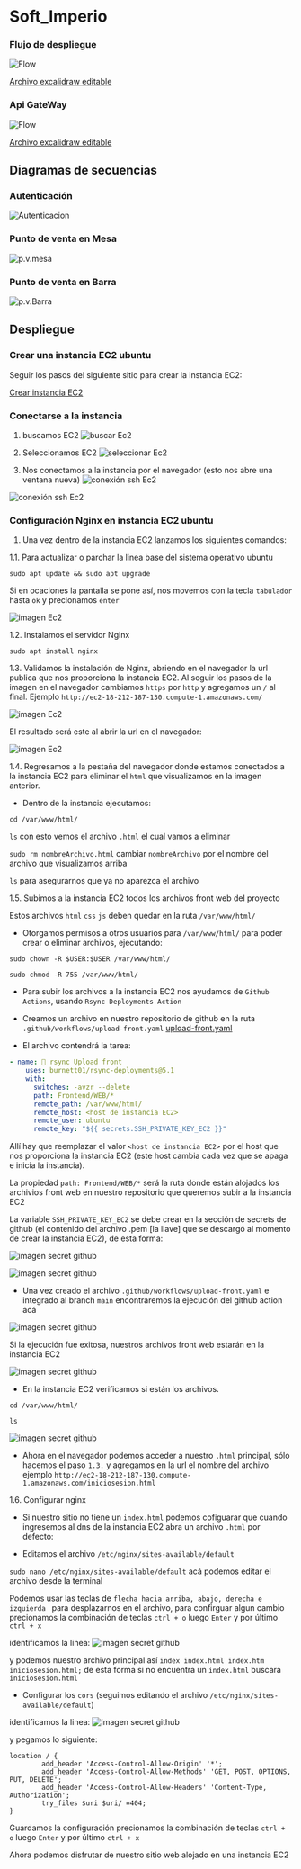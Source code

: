 # Soft_Imperio

### Flujo de despliegue

![Flow](./Documentation/deploy-flow.png "Despliegue")

[Archivo excalidraw editable](./Documentation/deploy-flow.png)

### Api GateWay

![Flow](./Documentation/api-gateway.png "Flow")

[Archivo excalidraw editable](./Documentation/deploy-flow.excalidraw)

## Diagramas de secuencias

### Autenticación

![Autenticacion](./Documentation/Diagrama_de_secuencia_autenticación.png "Autenticación")

### Punto de venta en Mesa

![p.v.mesa](./Documentation/Diagrama_de_secuencia_p.v.mesa.png "p.v.mesa")

### Punto de venta en Barra

![p.v.Barra](./Documentation/Diagrama_de_secuencia_p.v.Barra.png "p.v.Barra")

## Despliegue

### Crear una instancia EC2 ubuntu

Seguir los pasos del siguiente sitio para crear la instancia EC2:

[Crear instancia EC2](https://dev.to/jeptoo/how-to-create-ec2-instance-ubuntu-2204-on-aws-and-connect-via-ssh-using-pem-492o)

### Conectarse a la instancia

1. buscamos EC2
![buscar Ec2](./Documentation/ec2/ec2-search.png "buscar Ec2")

2. Seleccionamos EC2
![seleccionar Ec2](./Documentation/ec2/ec2-select.png "seleccionar Ec2")

3. Nos conectamos a la instancia por el navegador (esto nos abre una ventana nueva)
![conexión ssh Ec2](./Documentation/ec2/ec2-connect.png "seleccionar Ec2")

![conexión ssh Ec2](./Documentation/ec2/ec2-conexion-ssh.png "seleccionar Ec2")


### Configuración Nginx en instancia EC2 ubuntu

1. Una vez dentro de la instancia EC2 lanzamos los siguientes comandos:

1.1. Para actualizar o parchar la linea base del sistema operativo ubuntu

```sudo apt update && sudo apt upgrade```

Si en ocaciones la pantalla se pone así, nos movemos con la tecla ```tabulador``` hasta ```ok``` y precionamos ```enter```

![imagen Ec2](./Documentation/ec2/ec2-parchado.png "seleccionar Ec2") 

1.2. Instalamos el servidor Nginx

```sudo apt install nginx```

1.3. Validamos la instalación de Nginx, abriendo en el navegador la url publica que nos proporciona la instancia EC2. Al seguir los pasos de la imagen en el navegador cambiamos ```https``` por ```http``` y agregamos un ```/``` al final. 
Ejemplo ```http://ec2-18-212-187-130.compute-1.amazonaws.com/```



![imagen Ec2](./Documentation/ec2/ec2-connect-browser.png "seleccionar Ec2") 

El resultado será este al abrir la url en el navegador:

![imagen Ec2](./Documentation/ec2/ec2-show-nginx.png "seleccionar Ec2") 

1.4. Regresamos a la pestaña del navegador donde estamos conectados a la instancia EC2 para eliminar el ```html``` que visualizamos en la imagen anterior.

* Dentro de la instancia ejecutamos:

```cd /var/www/html/```

```ls``` con esto vemos el archivo ```.html``` el cual vamos a eliminar

```sudo rm nombreArchivo.html``` cambiar ```nombreArchivo``` por el nombre del archivo que visualizamos arriba

```ls``` para asegurarnos que ya no aparezca el archivo

1.5. Subimos a la instancia EC2 todos los archivos front web del proyecto

Estos archivos ```html``` ```css``` ```js``` deben quedar en la ruta ```/var/www/html/```

* Otorgamos permisos a otros usuarios para ```/var/www/html/``` para poder crear o eliminar archivos, ejecutando:

```sudo chown -R $USER:$USER /var/www/html/```

```sudo chmod -R 755 /var/www/html/```

* Para subir los archivos a la instancia EC2 nos ayudamos de ```Github Actions```, usando ```Rsync Deployments Action```

- Creamos un archivo en nuestro repositorio de github en la ruta ```.github/workflows/upload-front.yaml``` [upload-front.yaml](https://github.com/TatianaHoyos/SoftImperio/blob/main/.github/workflows/upload-front.yaml)

- El archivo contendrá la tarea:

```yaml
- name: 📂 rsync Upload front
    uses: burnett01/rsync-deployments@5.1
    with:
      switches: -avzr --delete
      path: Frontend/WEB/*
      remote_path: /var/www/html/
      remote_host: <host de instancia EC2>
      remote_user: ubuntu
      remote_key: "${{ secrets.SSH_PRIVATE_KEY_EC2 }}"
```

Allí hay que reemplazar el valor ```<host de instancia EC2>``` por el host que nos proporciona la instancia EC2 (este host cambia cada vez que se apaga e inicia la instancia).

La propiedad ```path: Frontend/WEB/*``` será la ruta donde están alojados los archivios front web en nuestro repositorio que queremos subir a la instancia EC2

La variable ```SSH_PRIVATE_KEY_EC2``` se debe crear en la sección de secrets de github (el contenido del archivo .pem [la llave] que se descargó al momento de crear la instancia EC2), de esta forma:

![imagen secret github](./Documentation/ec2/github-action-scret.png "seleccionar Ec2") 

![imagen secret github](./Documentation/ec2/github-action-scret-2.png "seleccionar Ec2") 
 
- Una vez creado el archivo ```.github/workflows/upload-front.yaml``` e integrado al branch ```main``` encontraremos la ejecución del github action acá

![imagen secret github](./Documentation/ec2/github-action-execute.png "seleccionar Ec2") 

Si la ejecución fue exitosa, nuestros archivos front web estarán en la instancia EC2

![imagen secret github](./Documentation/ec2/github-action-execute-2.png "seleccionar Ec2") 

- En la instancia EC2 verificamos si están los archivos.

```cd /var/www/html/```

```ls```

![imagen secret github](./Documentation/ec2/ec2-upload-files.png "seleccionar Ec2") 

- Ahora en el navegador podemos acceder a nuestro ```.html``` principal, sólo hacemos el paso ```1.3.``` y agregamos en la url el nombre del archivo ejemplo ```http://ec2-18-212-187-130.compute-1.amazonaws.com/iniciosesion.html```

1.6. Configurar nginx

- Si nuestro sitio no tiene un ```index.html``` podemos cofiguarar que cuando ingresemos al dns de la instancia EC2 abra un archivo ```.html``` por defecto:

- Editamos el archivo ```/etc/nginx/sites-available/default```

```sudo nano /etc/nginx/sites-available/default```  acá podemos editar el archivo desde la terminal

Podemos usar las teclas de ```flecha hacia arriba, abajo, derecha e izquierda ``` para desplazarnos en el archivo, para confirguar algun cambio precionamos la combinación de teclas ```ctrl + o``` luego ```Enter``` y por último ```ctrl + x```

identificamos la linea: 
![imagen secret github](./Documentation/ec2/nginx-init-file.png "seleccionar Ec2") 

y podemos nuestro archivo principal así ```index index.html index.htm iniciosesion.html;``` de esta forma si no encuentra un ```index.html``` buscará ```iniciosesion.html```

- Configurar los ```cors``` (seguimos editando el archivo ```/etc/nginx/sites-available/default```)

identificamos la linea: 
![imagen secret github](./Documentation/ec2/nginx-init-file-.png "seleccionar Ec2") 

y pegamos lo siguiente:

```
location / {
        add_header 'Access-Control-Allow-Origin' '*';
        add_header 'Access-Control-Allow-Methods' 'GET, POST, OPTIONS, PUT, DELETE';
        add_header 'Access-Control-Allow-Headers' 'Content-Type, Authorization';
        try_files $uri $uri/ =404;
}
```

Guardamos la configuración precionamos la combinación de teclas ```ctrl + o``` luego ```Enter``` y por último ```ctrl + x```

Ahora podemos disfrutar de nuestro sitio web alojado en una instancia EC2